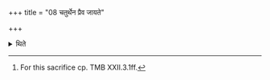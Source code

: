 +++
title = "08 चतुर्थेन प्रैव जायते"

+++

<details><summary>थिते</summary>

8. By means of the fourth (six-day-sacrifice)[^1] the sacrificer is born as it were with progeny and cattle.   

[^1]: For this sacrifice cp. TMB XXII.3.1ff. 
</details>
